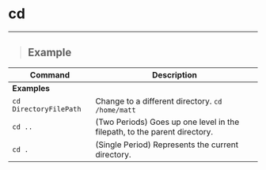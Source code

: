 # cd

---

> ## **Example** 

| **Command**   | **Description**   |
| --------------|-------------------|
| **Examples** |
| `cd DirectoryFilePath` | Change to a different directory. `cd /home/matt` |
| `cd ..` | (Two Periods) Goes up one level in the filepath, to the parent directory. |
| `cd .` | (Single Period) Represents the current directory. |